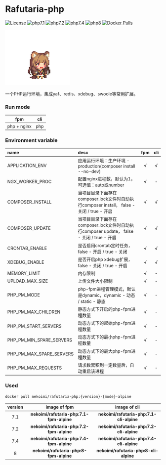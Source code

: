 # Rafutaria-php

[![License](https://img.shields.io/badge/license-Apache-blue)](https://github.com/nekoimi/rafutaria-php)
[![php7.1](https://img.shields.io/badge/php-7.1-blue)](https://github.com/nekoimi/rafutaria-php)
[![php7.2](https://img.shields.io/badge/php-7.2-blue)](https://github.com/nekoimi/rafutaria-php)
[![php7.4](https://img.shields.io/badge/php-7.4-blue)](https://github.com/nekoimi/rafutaria-php)
[![php8](https://img.shields.io/badge/php-8-blue)](https://github.com/nekoimi/rafutaria-php)
[![Docker Pulls](https://img.shields.io/docker/pulls/nekoimi/rafutaria-php)](https://hub.docker.com/r/nekoimi/rafutaria-php)

![](rafutaria.png)

一个PHP运行环境，集成yaf、redis、xdebug、swoole等常用扩展。

### Run mode

|fpm|cli|
|:-----:|:-----:|
|php + nginx|php|

### Environment variable

|name| desc                                                                  |fpm|cli|
|:---|:----------------------------------------------------------------------|:---:|:---:|
|APPLICATION_ENV| 应用运行环境：生产环境 - production(composer install --no-dev)                   |√|√|
|NGX_WORKER_PROC| 配置nginx进程数，默认为1，可选值：auto或number                                       |√|-|
|COMPOSER_INSTALL| 当项目目录下面存在composer.lock文件时自动执行composer install， false - 关闭 / true - 开启 |√|√|
|COMPOSER_UPDATE| 当项目目录下面存在composer.lock文件时自动执行composer update， false - 关闭 / true - 开启  |√|√|
|CRONTAB_ENABLE| 是否启用crontab定时任务，false - 开启 / true - 关闭                                |√|√|
|XDEBUG_ENABLE| 是否开启php xdebug扩展， false - 关闭 / true - 开启                              |√|√|
|MEMORY_LIMIT| 内存限制                                                                  |√|-|
|UPLOAD_MAX_SIZE| 上传文件大小限制                                                              |√|-|
|PHP_PM_MODE| php-fpm进程管理模式，默认是dynamic，dynamic - 动态 / static - 静态                   |√|-|
|PHP_PM_MAX_CHILDREN| 静态方式下开启的php-fpm进程数量                                                   |√|-|
|PHP_PM_START_SERVERS| 动态方式下的起始php-fpm进程数量                                                   |√|-|
|PHP_PM_MIN_SPARE_SERVERS| 动态方式下的最小php-fpm进程数量                                                   |√|-|
|PHP_PM_MAX_SPARE_SERVERS| 动态方式下的最大php-fpm进程数量                                                   |√|-|
|PHP_PM_MAX_REQUESTS| 请求数累积到一定数量后，自动重启该进程                                                   |√|-|

### Used

```shell
docker pull nekoimi/rafutaria-php:{version}-{mode}-alpine
```

|version|image of fpm|image of cli|
|:-----:|:-----:|:-----:|
|7.1|**nekoimi/rafutaria-php:7.1-fpm-alpine**|**nekoimi/rafutaria-php:7.1-cli-alpine**|
|7.2|**nekoimi/rafutaria-php:7.2-fpm-alpine**|**nekoimi/rafutaria-php:7.2-cli-alpine**|
|7.4|**nekoimi/rafutaria-php:7.4-fpm-alpine**|**nekoimi/rafutaria-php:7.4-cli-alpine**|
|8|**nekoimi/rafutaria-php:8-fpm-alpine**|**nekoimi/rafutaria-php:8-cli-alpine**|
